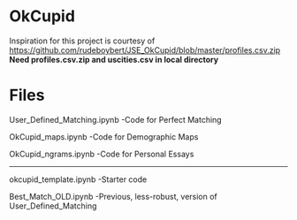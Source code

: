 # OkCupid

Inspiration for this project is courtesy of https://github.com/rudeboybert/JSE_OkCupid/blob/master/profiles.csv.zip
**Need profiles.csv.zip and uscities.csv in local directory**

# Files

User_Defined_Matching.ipynb
-Code for Perfect Matching

OkCupid_maps.ipynb
-Code for Demographic Maps

OkCupid_ngrams.ipynb
-Code for Personal Essays

-----------------------
okcupid_template.ipynb
-Starter code

Best_Match_OLD.ipynb
-Previous, less-robust, version of User_Defined_Matching
